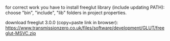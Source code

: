 for correct work you have to install freeglut library (include updating PATH):
choose "bin", "include", "lib" folders in project properties.

download freeglut 3.0.0 (copy+paste link in browser):
https://www.transmissionzero.co.uk/files/software/development/GLUT/freeglut-MSVC.zip
